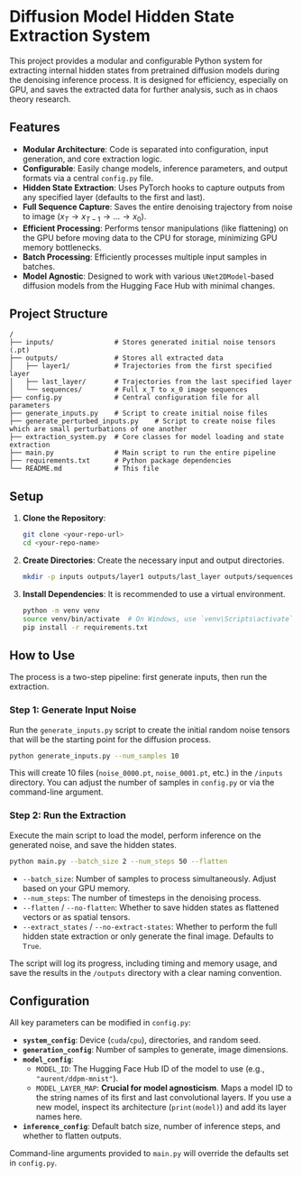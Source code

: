 # Diffusion Model Hidden State Extraction System

This project provides a modular and configurable Python system for extracting internal hidden states from pretrained diffusion models during the denoising inference process. It is designed for efficiency, especially on GPU, and saves the extracted data for further analysis, such as in chaos theory research.

## Features

- **Modular Architecture**: Code is separated into configuration, input generation, and core extraction logic.
- **Configurable**: Easily change models, inference parameters, and output formats via a central `config.py` file.
- **Hidden State Extraction**: Uses PyTorch hooks to capture outputs from any specified layer (defaults to the first and last).
- **Full Sequence Capture**: Saves the entire denoising trajectory from noise to image ($x_T \rightarrow x_{T-1} \rightarrow \dots \rightarrow x_0$).
- **Efficient Processing**: Performs tensor manipulations (like flattening) on the GPU before moving data to the CPU for storage, minimizing GPU memory bottlenecks.
- **Batch Processing**: Efficiently processes multiple input samples in batches.
- **Model Agnostic**: Designed to work with various `UNet2DModel`-based diffusion models from the Hugging Face Hub with minimal changes.

## Project Structure

```
/
├── inputs/               # Stores generated initial noise tensors (.pt)
├── outputs/              # Stores all extracted data
│   ├── layer1/           # Trajectories from the first specified layer
│   ├── last_layer/       # Trajectories from the last specified layer
│   └── sequences/        # Full x_T to x_0 image sequences
├── config.py             # Central configuration file for all parameters
├── generate_inputs.py    # Script to create initial noise files
├── generate_perturbed_inputs.py    # Script to create noise files which are small perturbations of one another
├── extraction_system.py  # Core classes for model loading and state extraction
├── main.py               # Main script to run the entire pipeline
├── requirements.txt      # Python package dependencies
└── README.md             # This file
```

## Setup

1.  **Clone the Repository**:
    ```bash
    git clone <your-repo-url>
    cd <your-repo-name>
    ```

2.  **Create Directories**:
    Create the necessary input and output directories.
    ```bash
    mkdir -p inputs outputs/layer1 outputs/last_layer outputs/sequences
    ```

3.  **Install Dependencies**:
    It is recommended to use a virtual environment.
    ```bash
    python -m venv venv
    source venv/bin/activate  # On Windows, use `venv\Scripts\activate`
    pip install -r requirements.txt
    ```

## How to Use

The process is a two-step pipeline: first generate inputs, then run the extraction.

### Step 1: Generate Input Noise

Run the `generate_inputs.py` script to create the initial random noise tensors that will be the starting point for the diffusion process.

```bash
python generate_inputs.py --num_samples 10
```
This will create 10 files (`noise_0000.pt`, `noise_0001.pt`, etc.) in the `/inputs` directory. You can adjust the number of samples in `config.py` or via the command-line argument.

### Step 2: Run the Extraction

Execute the main script to load the model, perform inference on the generated noise, and save the hidden states.

```bash
python main.py --batch_size 2 --num_steps 50 --flatten
```

-   `--batch_size`: Number of samples to process simultaneously. Adjust based on your GPU memory.
-   `--num_steps`: The number of timesteps in the denoising process.
-   `--flatten` / `--no-flatten`: Whether to save hidden states as flattened vectors or as spatial tensors.
-   `--extract_states` / `--no-extract-states`: Whether to perform the full hidden state extraction or only generate the final image. Defaults to `True`.

The script will log its progress, including timing and memory usage, and save the results in the `/outputs` directory with a clear naming convention.

## Configuration

All key parameters can be modified in `config.py`:

-   **`system_config`**: Device (`cuda`/`cpu`), directories, and random seed.
-   **`generation_config`**: Number of samples to generate, image dimensions.
-   **`model_config`**:
    -   `MODEL_ID`: The Hugging Face Hub ID of the model to use (e.g., `"aurent/ddpm-mnist"`).
    -   `MODEL_LAYER_MAP`: **Crucial for model agnosticism**. Maps a model ID to the string names of its first and last convolutional layers. If you use a new model, inspect its architecture (`print(model)`) and add its layer names here.
-   **`inference_config`**: Default batch size, number of inference steps, and whether to flatten outputs.

Command-line arguments provided to `main.py` will override the defaults set in `config.py`.